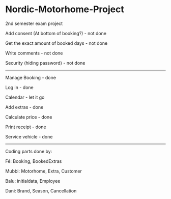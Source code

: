 # Nordic-Motorhome-Project
2nd semester exam project


Add consent (At bottom of booking?) - not done 

Get the exact amount of booked days - not done

Write comments - not done 

Security (hiding password) - not done

---
Manage Booking - done

Log in - done

Calendar - let it go

Add extras - done

Calculate price - done

Print receipt - done

Service vehicle - done

---
Coding parts done by:

Fé: Booking, BookedExtras

Mubbi: Motorhome, Extra, Customer

Balu: initialdata, Employee

Dani: Brand, Season, Cancellation